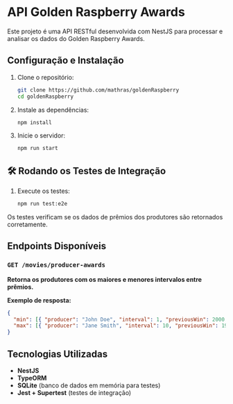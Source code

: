 # API Golden Raspberry Awards

Este projeto é uma API RESTful desenvolvida com NestJS para processar e analisar os dados do Golden Raspberry Awards.

## Configuração e Instalação

1. Clone o repositório:
   ```sh
   git clone https://github.com/mathras/goldenRaspberry
   cd goldenRaspberry
   ```

2. Instale as dependências:
   ```sh
   npm install
   ```

3. Inicie o servidor:
   ```sh
   npm run start
   ```

## 🛠️ Rodando os Testes de Integração

1. Execute os testes:
   ```sh
   npm run test:e2e
   ```

Os testes verificam se os dados de prêmios dos produtores são retornados corretamente.

##  Endpoints Disponíveis
### `GET /movies/producer-awards`
**Retorna os produtores com os maiores e menores intervalos entre prêmios.**

**Exemplo de resposta:**
```json
{
  "min": [{ "producer": "John Doe", "interval": 1, "previousWin": 2000, "followingWin": 2001 }],
  "max": [{ "producer": "Jane Smith", "interval": 10, "previousWin": 1990, "followingWin": 2000 }]
}
```

## Tecnologias Utilizadas
- **NestJS**
- **TypeORM**
- **SQLite** (banco de dados em memória para testes)
- **Jest + Supertest** (testes de integração)